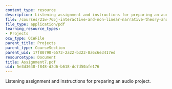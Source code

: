 ```yaml
---
content_type: resource
description: Listening assignment and instructions for preparing an audio project.
file: /courses/21w-765j-interactive-and-non-linear-narrative-theory-and-practice-spring-2004/5e3d3640f848d2d6b618dc7d50afe176_Assignment7.pdf
file_type: application/pdf
learning_resource_types:
- Projects
ocw_type: OCWFile
parent_title: Projects
parent_type: CourseSection
parent_uid: 17f80790-6573-2a22-b323-8a6c6e3417ed
resourcetype: Document
title: Assignment7.pdf
uid: 5e3d3640-f848-d2d6-b618-dc7d50afe176
---
```

Listening assignment and instructions for preparing an audio project.

